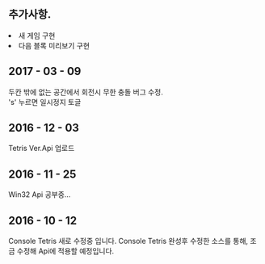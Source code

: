 <h2>추가사항.</h2>
<li>새 게임 구현</li>
<li>다음 블록 미리보기 구현</li>

2017 - 03 - 09
--------------------------------------------------------
두칸 밖에 없는 공간에서 회전시 무한 충돌 버그 수정.<br/>
's' 누르면 일시정지 토글

2016 - 12 - 03
--------------------------------------------------------
Tetris Ver.Api 업로드

2016 - 11 - 25
--------------------------------------------------------
Win32 Api 공부중...

2016 - 10 - 12
--------------------------------------------------------
Console Tetris 새로 수정중 입니다.
Console Tetris 완성후 수정한 소스를 통해, 조금 수정해 Api에 적용할 예정입니다.
